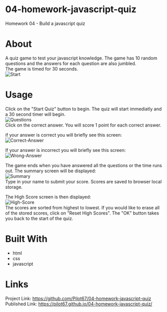 # 04-homework-javascript-quiz
Homework 04 - Build a javascript quiz  

# About  
A quiz game to test your javascript knowledge. The game has 10 random questions and the answers for each question are also jumbled.  
The game is timed for 30 seconds.  
![Start](https://user-images.githubusercontent.com/86697483/133529668-7a748086-103e-42c3-9296-9c6516f8ae83.jpg)  
  
# Usage  
Click on the "Start Quiz" button to begin. The quiz will start immediatly and a 30 second timer will begin.  
![Questions](https://user-images.githubusercontent.com/86697483/133529483-94326c3b-56d4-40e0-b1c0-783a963f76ee.jpg)  
Click on the correct answer. You will score 1 point for each correct answer.  
  
if your answer is correct you will briefly see this screen:  
![Correct-Answer](https://user-images.githubusercontent.com/86697483/133528819-3c524b60-c1af-4700-9bf1-8d929fcd3c04.jpg)  
  
If your answer is incorrect you will briefly see this screen:  
![Wrong-Answer](https://user-images.githubusercontent.com/86697483/133528973-e5d023f4-b3ad-4966-8130-1120c1c2da15.jpg)  

The game ends when you have answered all the questions or the time runs out. The summary screen will be displayed:  
![Summary](https://user-images.githubusercontent.com/86697483/133529107-a489fcf2-dc57-4c13-b9a1-602035ee5c87.jpg)  
Type in your name to submit your score. Scores are saved to browser local storage.  
  
The High Score screen is then displayed:  
![High-Score](https://user-images.githubusercontent.com/86697483/133529435-03b8212f-cc69-4a31-8991-d2926a035ccd.jpg)  
The scores are sorted from highest to lowest. If you would like to erase all of the stored scores, click on "Reset High Scores". The "OK" button takes you back to the start of the quiz.  
  
# Built With  
* html  
* css  
* javascript  
  
 # Links  
Project Link: https://github.com/Pilot67/04-homework-javascript-quiz  
Published Link: https://pilot67.github.io/04-homework-javascript-quiz/  
  
